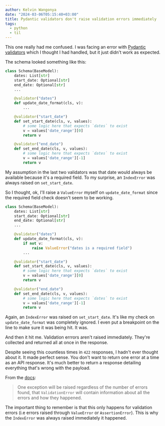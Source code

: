 ```yaml
---
author: Kelvin Wangonya
date: "2024-03-06T05:15:40+03:00"
title: Pydantic validators don't raise validation errors immediately
tags:
  - python
  - til
---
```


This one really had me confused. I was facing an error with [Pydantic validators](https://docs.pydantic.dev/latest/concepts/validators/) which I thought I had handled, but it just didn't work as expected.

The schema looked something like this:

```py
class Schema(BaseModel):
    dates: List[str]
    start_date: Optional[str]
    end_date: Optional[str]
    ...

    @validator("dates")
    def update_date_format(cls, v):
        ...

    @validator("start_date")
    def set_start_date(cls, v, values):
        # some logic here that expects `dates` to exist
        v = values['date_range'][0]
        return v

    @validator("end_date")
    def set_end_date(cls, v, values):
        # some logic here that expects `dates` to exist
        v = values['date_range'][-1]
        return v
```

My assumption in the last two validators was that date would always be available because it's a required field.
To my surprise, an `IndexError` was always raised on `set_start_date`.

So I thought, ok, I'll raise a `ValueError` myself on `update_date_format` since the required field check doesn't seem to be working.

```py
class Schema(BaseModel):
    dates: List[str]
    start_date: Optional[str]
    end_date: Optional[str]
    ...

    @validator("dates")
    def update_date_format(cls, v):
        if not v:
            raise ValueError("dates is a required field")
        ...

    @validator("start_date")
    def set_start_date(cls, v, values):
        # some logic here that expects `dates` to exist
        v = values['date_range'][0]
        return v

    @validator("end_date")
    def set_end_date(cls, v, values):
        # some logic here that expects `dates` to exist
        v = values['date_range'][-1]
        return v
```

Again, an `IndexError` was raised on `set_start_date`. It's like my check on `update_date_format` was completely ignored.
I even put a breakpoint on the line to make sure it was being hit. It was.

And then it hit me. Validation errrors aren't raised immediately. They're collected and returned all at once in the response.

Despite seeing this countless times in `422` responses, I hadn't ever thought about it. It made perfect sense.
You don't want to return one error at a time as an API response. It's much better to return a response detailing everything that's wrong with the payload.

From the [docs](https://docs.pydantic.dev/latest/errors/errors/):

> One exception will be raised regardless of the number of errors found, that `ValidationError` will contain information about all the errors and how they happened.

The important thing to remember is that this only happens for validation errors (i.e errors raised through `ValueError` or `AssertionError`).
This is why the `IndexError` was always raised immediately it happened.
